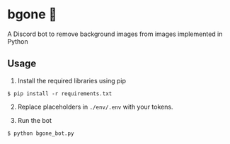 # bgone 🤖
A Discord bot to remove background images from images implemented in Python

## Usage
1. Install the required libraries using pip
```
$ pip install -r requirements.txt
```

2. Replace placeholders in ```./env/.env``` with your tokens.

3. Run the bot
```
$ python bgone_bot.py
```
